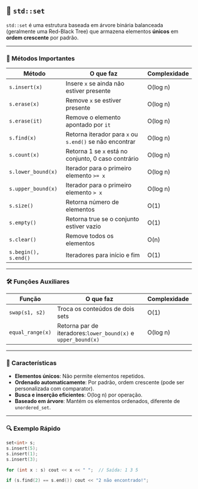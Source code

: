 ## 🌲 `std::set`

`std::set` é uma estrutura baseada em árvore binária balanceada (geralmente uma Red-Black Tree) que armazena elementos **únicos** em **ordem crescente** por padrão.

---

### 🧾 Métodos Importantes

| Método                | O que faz                                                    | Complexidade |
| ---------------------- | ------------------------------------------------------------ | ------------ |
| `s.insert(x)`        | Insere `x` se ainda não estiver presente                  | O(log n)     |
| `s.erase(x)`         | Remove `x` se estiver presente                             | O(log n)     |
| `s.erase(it)`        | Remove o elemento apontado por `it`                        | O(log n)     |
| `s.find(x)`          | Retorna iterador para `x` ou `s.end()` se não encontrar | O(log n)     |
| `s.count(x)`         | Retorna 1 se `x` está no conjunto, 0 caso contrário      | O(log n)     |
| `s.lower_bound(x)`   | Iterador para o primeiro elemento `>= x`                   | O(log n)     |
| `s.upper_bound(x)`   | Iterador para o primeiro elemento `> x`                    | O(log n)     |
| `s.size()`           | Retorna número de elementos                                 | O(1)         |
| `s.empty()`          | Retorna true se o conjunto estiver vazio                     | O(1)         |
| `s.clear()`          | Remove todos os elementos                                    | O(n)         |
| `s.begin(), s.end()` | Iteradores para início e fim                                | O(1)         |

---

### 🛠️ Funções Auxiliares

| Função           | O que faz                                                         | Complexidade |
| ------------------ | ----------------------------------------------------------------- | ------------ |
| `swap(s1, s2)`   | Troca os conteúdos de dois sets                                  | O(1)         |
| `equal_range(x)` | Retorna par de iteradores:`lower_bound(x)` e `upper_bound(x)` | O(log n)     |

---

### 🎯 Características

- **Elementos únicos**: Não permite elementos repetidos.
- **Ordenado automaticamente**: Por padrão, ordem crescente (pode ser personalizada com comparator).
- **Busca e inserção eficientes**: O(log n) por operação.
- **Baseado em árvore**: Mantém os elementos ordenados, diferente de `unordered_set`.

---

### 🔍 Exemplo Rápido

```cpp
set<int> s;
s.insert(5);
s.insert(1);
s.insert(3);

for (int x : s) cout << x << " ";  // Saída: 1 3 5

if (s.find(2) == s.end()) cout << "2 não encontrado!";
```

